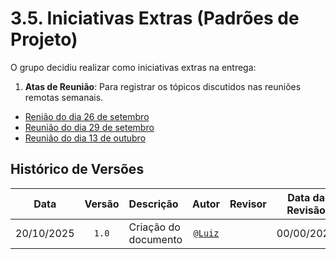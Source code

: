 # 3.5. Iniciativas Extras (Padrões de Projeto)

O grupo decidiu realizar como iniciativas extras na entrega:

1. **Atas de Reunião**: Para registrar os tópicos discutidos nas reuniões remotas semanais.

* [Renião do dia 26 de setembro](../IniciativasExtras/AtasDeReuniao/reuniao-26-09-manha.md)
* [Reunião do dia 29 de setembro](../IniciativasExtras/AtasDeReuniao/reuniao-29-09-noite.md)
* [Reunião do dia 13 de outubro](../IniciativasExtras/AtasDeReuniao/reuniao-13-10-noite.md)

## Histórico de Versões

| **Data**       | **Versão** | **Descrição**                         | **Autor**                                      | **Revisor**                                      | **Data da Revisão** |
| :--------: | :----: | :-------------------------------- | :----------------------------------------: | :----------------------------------------: | :-------------: |
| 20/10/2025 |  `1.0`   | Criação do documento | [`@Luiz`](https://github.com/luizfaria1989) |  |   00/00/2025    |
